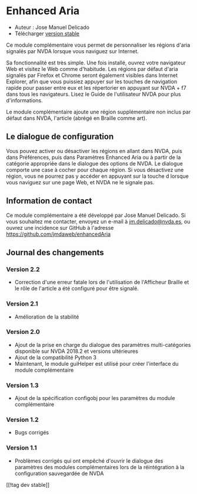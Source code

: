 # Enhanced Aria #

* Auteur : Jose Manuel Delicado
* Télécharger [version stable][1]

Ce module complémentaire vous permet de personnaliser les régions d'aria
signalés par NVDA lorsque vous naviguez sur Internet.

Sa fonctionnalité est très simple. Une fois installé, ouvrez votre
navigateur Web et visitez le Web comme d'habitude. Les régions par défaut
d'aria signalés par Firefox et Chrome seront également visibles dans
Internet Explorer, afin que vous puissiez appuyer sur les touches de
navigation rapide pour passer entre eux et les répertorier en appuyant sur
NVDA + f7 dans tous les navigateurs. Lisez le Guide de l'utilisateur NVDA
pour plus d'informations.

Le module complémentaire ajoute une région supplémentaire non inclus par
défaut dans NVDA, l'article (abrégé en Braille comme art).

## Le dialogue de configuration

Vous pouvez activer ou désactiver les régions en  allant dans NVDA, puis
dans Préférences, puis dans Paramètres Enhanced Aria ou à partir de la
catégorie appropriée dans le dialogue des options de NVDA. Le dialogue
comporte une case à cocher pour chaque région. Si vous désactivez une
région, vous ne pourrez pas y accéder en appuyant sur la touche d lorsque
vous naviguez sur une page Web, et NVDA ne le signale pas.

## Information de contact

Ce module complémentaire a été développé par Jose Manuel Delicado. Si vous
souhaitez me contacter, envoyez un e-mail à jm.delicado@nvda.es, ou ouvrez
une incidence sur GitHub à l'adresse https://github.com/jmdaweb/enhancedAria

## Journal des changements

### Version 2.2

* Correction d'une erreur fatale lors de l'utilisation de l'Afficheur
  Braille et le rôle de l'article a été configuré pour être signalé.

### Version 2.1

* Amélioration de la stabilité

### Version 2.0

* Ajout de la prise en charge du dialogue des paramètres multi-catégories
  disponible sur NVDA 2018.2 et versions ultérieures
* Ajout de la compatibilité Python 3
* Maintenant, le module guiHelper est utilisé pour créer l'interface du
  module complémentaire

### Version 1.3

* Ajout de la spécification configobj pour les paramètres du module
  complémentaire

### Version 1.2

* Bugs corrigés

### Version 1.1

* Problèmes corrigés qui ont empêché d'ouvrir le dialogue des paramètres des
  modules complémentaires lors de la réintégration à la configuration
  sauvegardée de NVDA

[[!tag dev stable]]

[1]: https://addons.nvda-project.org/files/get.php?file=earia
